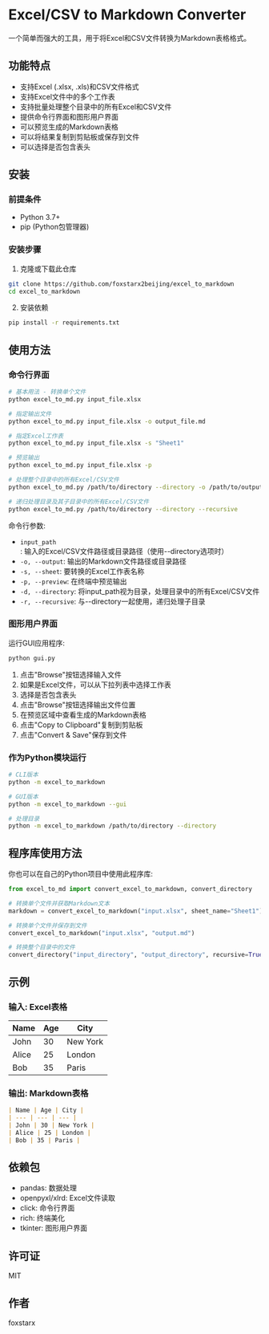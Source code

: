 # Excel/CSV to Markdown Converter

一个简单而强大的工具，用于将Excel和CSV文件转换为Markdown表格格式。

## 功能特点

- 支持Excel (.xlsx, .xls)和CSV文件格式
- 支持Excel文件中的多个工作表
- 支持批量处理整个目录中的所有Excel和CSV文件
- 提供命令行界面和图形用户界面
- 可以预览生成的Markdown表格
- 可以将结果复制到剪贴板或保存到文件
- 可以选择是否包含表头

## 安装

### 前提条件

- Python 3.7+
- pip (Python包管理器)

### 安装步骤

1. 克隆或下载此仓库
```bash
git clone https://github.com/foxstarx2beijing/excel_to_markdown
cd excel_to_markdown
```

2. 安装依赖
```bash
pip install -r requirements.txt
```

## 使用方法

### 命令行界面

```bash
# 基本用法 - 转换单个文件
python excel_to_md.py input_file.xlsx

# 指定输出文件
python excel_to_md.py input_file.xlsx -o output_file.md

# 指定Excel工作表
python excel_to_md.py input_file.xlsx -s "Sheet1"

# 预览输出
python excel_to_md.py input_file.xlsx -p

# 处理整个目录中的所有Excel/CSV文件
python excel_to_md.py /path/to/directory --directory -o /path/to/output_dir

# 递归处理目录及其子目录中的所有Excel/CSV文件
python excel_to_md.py /path/to/directory --directory --recursive
```

命令行参数:
- `input_path`: 输入的Excel/CSV文件路径或目录路径（使用--directory选项时）
- `-o, --output`: 输出的Markdown文件路径或目录路径
- `-s, --sheet`: 要转换的Excel工作表名称
- `-p, --preview`: 在终端中预览输出
- `-d, --directory`: 将input_path视为目录，处理目录中的所有Excel/CSV文件
- `-r, --recursive`: 与--directory一起使用，递归处理子目录

### 图形用户界面

运行GUI应用程序:
```bash
python gui.py
```

1. 点击"Browse"按钮选择输入文件
2. 如果是Excel文件，可以从下拉列表中选择工作表
3. 选择是否包含表头
4. 点击"Browse"按钮选择输出文件位置
5. 在预览区域中查看生成的Markdown表格
6. 点击"Copy to Clipboard"复制到剪贴板
7. 点击"Convert & Save"保存到文件

### 作为Python模块运行

```bash
# CLI版本
python -m excel_to_markdown

# GUI版本
python -m excel_to_markdown --gui

# 处理目录
python -m excel_to_markdown /path/to/directory --directory
```

## 程序库使用方法

你也可以在自己的Python项目中使用此程序库:

```python
from excel_to_md import convert_excel_to_markdown, convert_directory

# 转换单个文件并获取Markdown文本
markdown = convert_excel_to_markdown("input.xlsx", sheet_name="Sheet1")

# 转换单个文件并保存到文件
convert_excel_to_markdown("input.xlsx", "output.md")

# 转换整个目录中的文件
convert_directory("input_directory", "output_directory", recursive=True)
```

## 示例

### 输入: Excel表格
| Name | Age | City |
|------|-----|------|
| John | 30  | New York |
| Alice | 25 | London |
| Bob | 35 | Paris |

### 输出: Markdown表格
```markdown
| Name | Age | City |
| --- | --- | --- |
| John | 30 | New York |
| Alice | 25 | London |
| Bob | 35 | Paris |
```

## 依赖包

- pandas: 数据处理
- openpyxl/xlrd: Excel文件读取
- click: 命令行界面
- rich: 终端美化
- tkinter: 图形用户界面

## 许可证

MIT

## 作者

foxstarx 